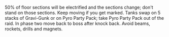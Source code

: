 50% of floor sections will be electrified and the sections change; don't stand on those sections. Keep moving if you get marked. Tanks swap on 5 stacks of Gravi-Gunk or on Pyro Party Pack; take Pyro Party Pack out of the raid. In phase two move back to boss after knock back. Avoid beams, rockets, drills and magnets.
